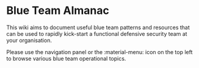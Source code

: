 # Blue Team Almanac

This wiki aims to document useful blue team patterns and resources that can be used to rapidly kick-start a functional defensive security team at your organisation.

Please use the navigation panel or the :material-menu: icon on the top left to browse various blue team operational topics.